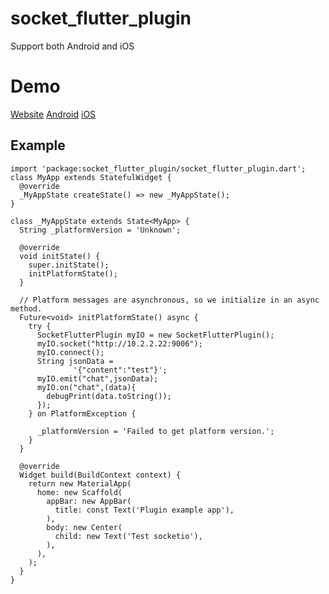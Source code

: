 # socket_flutter_plugin

Support both Android and iOS
# Demo
[Website](http://ongbut.net/)
[Android](https://play.google.com/store/apps/details?id=net.ongbut.app)
[iOS](https://itunes.apple.com/us/app/ông-bụt-ongbut-net/id1436428369?ls=1&mt=8)

## Example
```
import 'package:socket_flutter_plugin/socket_flutter_plugin.dart';
class MyApp extends StatefulWidget {
  @override
  _MyAppState createState() => new _MyAppState();
}

class _MyAppState extends State<MyApp> {
  String _platformVersion = 'Unknown';

  @override
  void initState() {
    super.initState();
    initPlatformState();
  }

  // Platform messages are asynchronous, so we initialize in an async method.
  Future<void> initPlatformState() async {
    try {
      SocketFlutterPlugin myIO = new SocketFlutterPlugin();
      myIO.socket("http://10.2.2.22:9006");
      myIO.connect();
      String jsonData =
              '{"content":"test"}';
      myIO.emit("chat",jsonData);
      myIO.on("chat",(data){
        debugPrint(data.toString());
      });
    } on PlatformException {

      _platformVersion = 'Failed to get platform version.';
    }
  }

  @override
  Widget build(BuildContext context) {
    return new MaterialApp(
      home: new Scaffold(
        appBar: new AppBar(
          title: const Text('Plugin example app'),
        ),
        body: new Center(
          child: new Text('Test socketio'),
        ),
      ),
    );
  }
}
```
